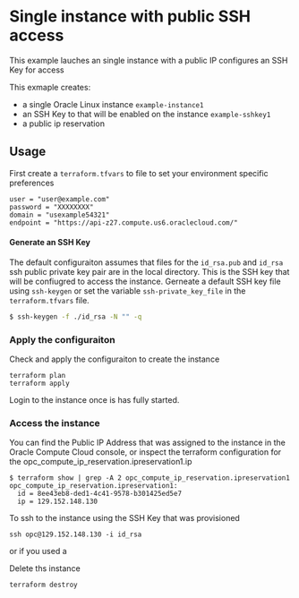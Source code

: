 Single instance with public SSH access
======================================

This example lauches an single instance with a public IP configures an SSH Key for access

This exmaple creates:

-	a single Oracle Linux instance `example-instance1`
-	an SSH Key to that will be enabled on the instance `example-sshkey1`
-	a public ip reservation

Usage
-----

First create a `terraform.tfvars` to file to set your environment specific preferences

```
user = "user@example.com"
password = "XXXXXXXX"
domain = "usexample54321"
endpoint = "https://api-z27.compute.us6.oraclecloud.com/"

```

#### Generate an SSH Key

The default configuraiton assumes that files for the `id_rsa.pub` and `id_rsa` ssh public private key pair are in the local directory. This is the SSH key that will be confiugred to access the instance. Gerneate a default SSH key file using `ssh-keygen` or set the variable `ssh-private_key_file` in the `terraform.tfvars` file.

```sh
$ ssh-keygen -f ./id_rsa -N "" -q
```

### Apply the configuraiton

Check and apply the configuraiton to create the instance

```
terraform plan
terraform apply
```

Login to the instance once is has fully started.

### Access the instance

You can find the Public IP Address that was assigned to the instance in the Oracle Compute Cloud console, or inspect the terraform configuration for the opc_compute_ip_reservation.ipreservation1.ip

```
$ terraform show | grep -A 2 opc_compute_ip_reservation.ipreservation1
opc_compute_ip_reservation.ipreservation1:
  id = 8ee43eb8-ded1-4c41-9578-b301425ed5e7
  ip = 129.152.148.130
```

To ssh to the instance using the SSH Key that was provisioned

```
ssh opc@129.152.148.130 -i id_rsa
```

or if you used a

Delete ths instance

```
terraform destroy
```
